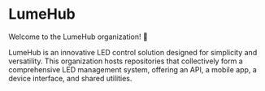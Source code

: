 # LumeHub

Welcome to the LumeHub organization! 🌟

LumeHub is an innovative LED control solution designed for simplicity and versatility. This organization hosts repositories that collectively form a comprehensive LED management system, offering an API, a mobile app, a device interface, and shared utilities.
